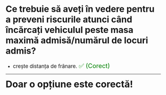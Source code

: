 # Ce trebuie să aveți în vedere pentru a preveni riscurile atunci când încărcați vehiculul peste masa maximă admisă/numărul de locuri admis?

- <span style="font-size: larger;">crește distanța de frânare. <span style="color: green; font-size: larger;">✅ (Corect)</span></span>

---

<span style="font-size: 30px; font-weight: bold;">**Doar o opțiune este corectă!**</span>